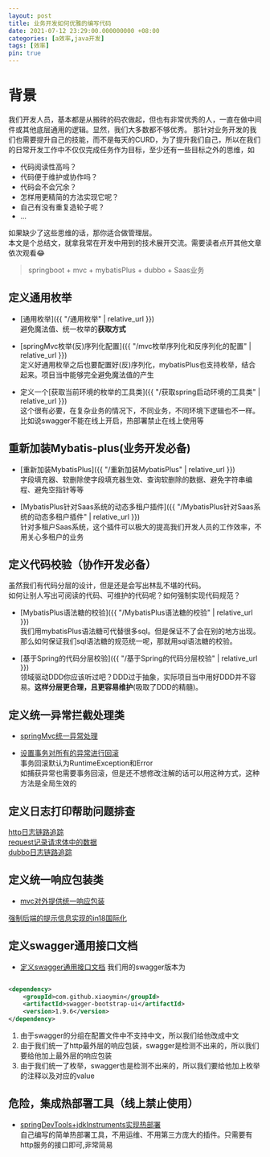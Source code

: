 ```yaml
---
layout: post
title: 业务开发如何优雅的编写代码
date: 2021-07-12 23:29:00.000000000 +08:00
categories: [a效率,java开发]
tags: [效率]
pin: true
---
```


# 背景
我们开发人员，基本都是从搬砖的码农做起，但也有非常优秀的人，一直在做中间件或其他底层通用的逻辑。显然，我们大多数都不够优秀。
那针对业务开发的我们也需要提升自己的技能，而不是每天的CURD，为了提升我们自己，所以在我们的日常开发工作中不仅仅完成任务作为目标，至少还有一些目标之外的思维，如
* 代码阅读性高吗？
* 代码便于维护或协作吗？
* 代码会不会冗余？
* 怎样用更精简的方法实现它呢？
* 自己有没有重复造轮子呢？
* ...  

如果缺少了这些思维的话，那你适合做管理层。  
本文是个总结文，就拿我常在开发中用到的技术展开交流。需要读者点开其他文章依次观看😂
> springboot + mvc + mybatisPlus + dubbo + Saas业务

## 定义通用枚举
* [通用枚举]({{ "/通用枚举" | relative_url }})  
避免魔法值、统一枚举的**获取方式**

* [springMvc枚举(反)序列化配置]({{ "/mvc枚举序列化和反序列化的配置" | relative_url }})  
  定义好通用枚举之后也要配置好(反)序列化，mybatisPlus也支持枚举，结合起来。项目当中能够完全避免魔法值的产生

* 定义一个[获取当前环境的枚举的工具类]({{ "/获取spring启动环境的工具类" | relative_url }})  
  这个很有必要，在复杂业务的情况下，不同业务，不同环境下逻辑也不一样。比如说swagger不能在线上开启，热部署禁止在线上使用等  

## 重新加装Mybatis-plus(业务开发必备)
* [重新加装MybatisPlus]({{ "/重新加装MybatisPlus" | relative_url }})  
  字段填充器、软删除使字段填充器生效、查询软删除的数据、避免字符串编程、避免空指针等等

* [MybatisPlus针对Saas系统的动态多租户插件]({{ "/MybatisPlus针对Saas系统的动态多租户插件" | relative_url }})  
  针对多租户Saas系统，这个插件可以极大的提高我们开发人员的工作效率，不用关心多租户的业务

## 定义代码校验（协作开发必备）
虽然我们有代码分层的设计，但是还是会写出林乱不堪的代码。  
如何让别人写出可阅读的代码、可维护的代码呢？如何强制实现代码规范？  

* [MybatisPlus语法糖的校验]({{ "/MybatisPlus语法糖的校验" | relative_url }})  
  我们用mybatisPlus语法糖可代替很多sql。但是保证不了会在别的地方出现。那么如何保证我们sql语法糖的规范统一呢，那就用sql语法糖的校验。  
  
* [基于Spring的代码分层校验]({{ "/基于Spring的代码分层校验" | relative_url }})    
  领域驱动DDD你应该听过吧？DDD过于抽象，实际项目当中用好DDD并不容易。**这样分层更合理，且更容易维护**(吸取了DDD的精髓)。

## 定义统一异常拦截处理类  
* [springMvc统一异常处理](/springMvc统一异常处理)  
  
* [设置事务对所有的异常进行回滚](/spring事务和aop的原理#设置事务对所有的异常进行回滚)  
  事务回滚默认为RuntimeException和Error  
  如捕获异常也需要事务回滚，但是还不想修改注解的话可以用这种方式，这种方法是全局生效的  

## 定义日志打印帮助问题排查
[http日志链路追踪]()  
[request记录请求体中的数据]()  
[dubbo日志链路追踪]()  

## 定义统一响应包装类
* [mvc对外提供统一响应包装](/mvc对外提供统一响应包装)  

[强制后端的提示信息实现的in18国际化]()  

## 定义swagger通用接口文档
* [定义swagger通用接口文档](/定义swagger通用接口文档)
我们用的swagger版本为
  
```xml

<dependency>
    <groupId>com.github.xiaoymin</groupId>
    <artifactId>swagger-bootstrap-ui</artifactId>
    <version>1.9.6</version>
</dependency>

```

1. 由于swagger的分组在配置文件中不支持中文，所以我们给他改成中文  
1. 由于我们统一了http最外层的响应包装，swagger是检测不出来的，所以我们要给他加上最外层的响应包装  
1. 由于我们统一了枚举，swagger也是检测不出来的，所以我们要给他加上枚举的注释以及对应的value  

## 危险，集成热部署工具（线上禁止使用）
* [springDevTools+jdkInstruments实现热部署](/解决springRemoteRestart不起作用#优化热部署-减少部署时间)  
自己编写的简单热部署工具，不用运维、不用第三方庞大的插件。只需要有http服务的接口即可,非常简易
